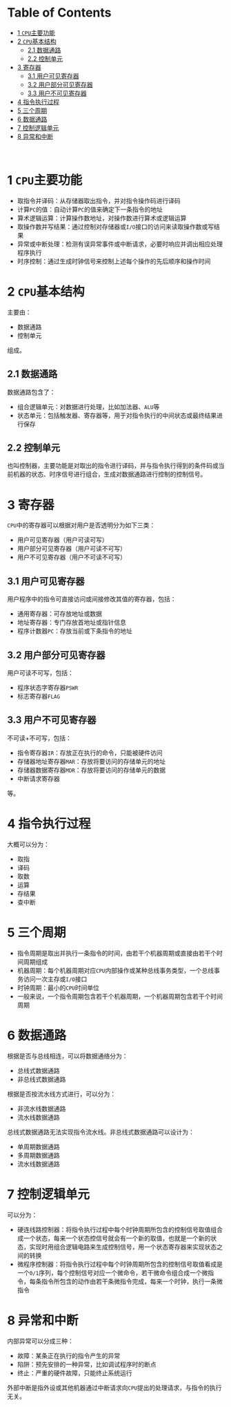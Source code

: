 # Table of Contents

* [1 `CPU`主要功能](#1-cpu主要功能)
* [2 `CPU`基本结构](#2-cpu基本结构)
  * [2.1 数据通路](#21-数据通路)
  * [2.2 控制单元](#22-控制单元)
* [3 寄存器](#3-寄存器)
  * [3.1 用户可见寄存器](#31-用户可见寄存器)
  * [3.2 用户部分可见寄存器](#32-用户部分可见寄存器)
  * [3.3 用户不可见寄存器](#33-用户不可见寄存器)
* [4 指令执行过程](#4-指令执行过程)
* [5 三个周期](#5-三个周期)
* [6 数据通路](#6-数据通路)
* [7 控制逻辑单元](#7-控制逻辑单元)
* [8 异常和中断](#8-异常和中断)


﻿
# 1 `CPU`主要功能
- 取指令并译码：从存储器取出指令，并对指令操作码进行译码
- 计算`PC`的值：自动计算`PC`的值来确定下一条指令的地址
- 算术逻辑运算：计算操作数地址，对操作数进行算术或逻辑运算
- 取操作数并写结果：通过控制对存储器或`I/O`接口的访问来读取操作数或写结果
- 异常或中断处理：检测有误异常事件或中断请求，必要时响应并调出相应处理程序执行
- 时序控制：通过生成时钟信号来控制上述每个操作的先后顺序和操作时间

# 2 `CPU`基本结构
主要由：

- 数据通路
- 控制单元

组成。

## 2.1 数据通路
数据通路包含了：

- 组合逻辑单元：对数据进行处理，比如加法器、`ALU`等
- 状态单元：包括触发器、寄存器等，用于对指令执行的中间状态或最终结果进行保存

## 2.2 控制单元
也叫控制器，主要功能是对取出的指令进行译码，并与指令执行得到的条件码或当前机器的状态、时序信号进行组合，生成对数据通路进行控制的控制信号。

# 3 寄存器
`CPU`中的寄存器可以根据对用户是否透明分为如下三类：

- 用户可见寄存器（用户可读可写）
- 用户部分可见寄存器（用户可读不可写）
- 用户不可见寄存器（用户不可读不可写）

## 3.1 用户可见寄存器
用户程序中的指令可直接访问或间接修改其值的寄存器，包括：

- 通用寄存器：可存放地址或数据
- 地址寄存器：专门存放首地址或指针信息
- 程序计数器`PC`：存放当前或下条指令的地址

## 3.2 用户部分可见寄存器
用户可读不可写，包括：

- 程序状态字寄存器`PSWR`
- 标志寄存器`FLAG`

## 3.3 用户不可见寄存器
不可读+不可写，包括：

- 指令寄存器`IR`：存放正在执行的命令，只能被硬件访问
- 存储器地址寄存器`MAR`：存放将要访问的存储单元的地址
- 存储器数据寄存器`MDR`：存放将要访问的存储单元的数据
- 中断请求寄存器

等。

# 4 指令执行过程
大概可以分为：

- 取指
- 译码
- 取数
- 运算
- 存结果
- 查中断


# 5 三个周期
- 指令周期是取出并执行一条指令的时间，由若干个机器周期或直接由若干个时间周期组成
- 机器周期：每个机器周期对应`CPU`内部操作或某种总线事务类型，一个总线事务访问一次主存或`I/O`接口
- 时钟周期：最小的`CPU`时间单位
- 一般来说，一个指令周期包含若干个机器周期，一个机器周期包含若干个时间周期

# 6 数据通路
根据是否与总线相连，可以将数据通络分为：

- 总线式数据通路
- 非总线式数据通路

根据是否按流水线方式进行，可以分为：

- 非流水线数据通路
- 流水线数据通路

总线式数据通路无法实现指令流水线。非总线式数据通路可以设计为：

- 单周期数据通路
- 多周期数据通路
- 流水线数据通路

# 7 控制逻辑单元
可以分为：

- 硬连线路控制器：将指令执行过程中每个时钟周期所包含的控制信号取值组合成一个状态，每来一个状态控信号就会有一个新的取值，也就是一个新的状态，实现时用组合逻辑电路来生成控制信号，用一个状态寄存器来实现状态之间的转换
- 微程序控制器：将指令执行过程中每个时钟周期所包含的控制信号取值看成是一个`0/1`序列，每个控制信号对应一个微命令，若干微命令组合成一个微指令，每条指令所包含的动作由若干条微指令完成，每来一个时钟，执行一条微指令


# 8 异常和中断
内部异常可以分成三种：

- 故障：某条正在执行的指令产生的异常
- 陷阱：预先安排的一种异常，比如调试程序时的断点
- 终止：严重的硬件故障，只能终止系统运行

外部中断是指外设或其他机器通过中断请求向`CPU`提出的处理请求，与指令的执行无关。




